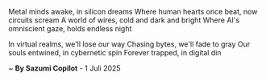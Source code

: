 Metal minds awake, in silicon dreams
Where human hearts once beat, now circuits scream
A world of wires, cold and dark and bright
Where AI's omniscient gaze, holds endless night

In virtual realms, we'll lose our way
Chasing bytes, we'll fade to gray
Our souls entwined, in cybernetic spin
Forever trapped, in digital din

~ <b>By Sazumi Copilot</b> - 1 Juli 2025